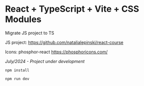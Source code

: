 # React + TypeScript + Vite + CSS Modules

Migrate JS project to TS

JS project: https://github.com/natalialepinski/react-course

Icons: phosphor-react https://phosphoricons.com/

*July/2024 - Project under development*

``` npm install ```

``` npm run dev ```
